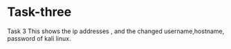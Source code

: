 # Task-three
Task 3
This shows the ip addresses , and the changed username,hostname, password of kali linux.
